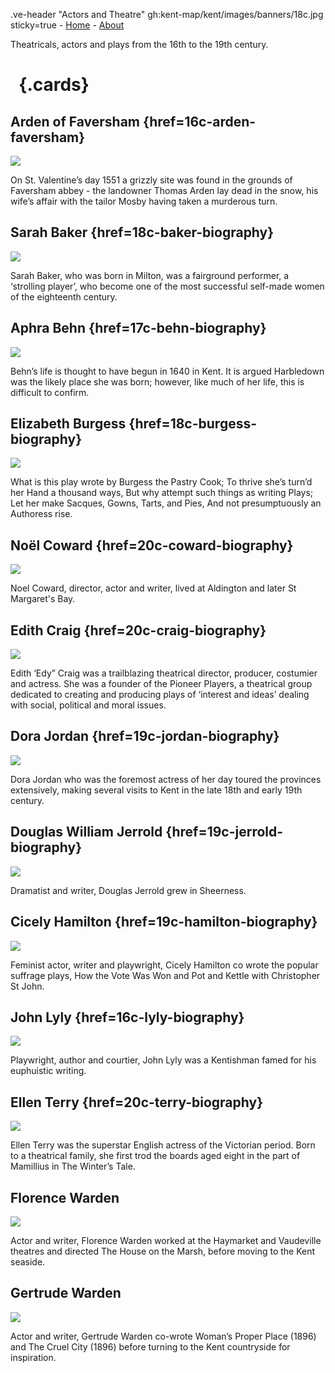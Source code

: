 .ve-header "Actors and Theatre" gh:kent-map/kent/images/banners/18c.jpg sticky=true
    - [Home](/)
    - [About](/about)

Theatricals, actors and plays from the 16th to the 19th century.

# &nbsp; {.cards}

## Arden of Faversham {href=16c-arden-faversham}

![](https://iiif.juncture-digital.org/thumbnail?url=https://upload.wikimedia.org/wikipedia/commons/3/38/Arden%27s_House%2C_Faversham.JPG)

On St. Valentine’s day 1551 a grizzly site was found in the grounds of Faversham abbey - the landowner Thomas Arden lay dead in the snow, his wife’s affair with the tailor Mosby having taken a murderous turn.

## Sarah Baker {href=18c-baker-biography}

![](https://iiif.juncture-digital.org/thumbnail?url=https://stor.artstor.org/stor/4b1bcc91-3a8d-416b-a3bc-522c47582a6d)

Sarah Baker, who was born in Milton, was a fairground performer, a ‘strolling player’, who become one of the most successful self-made women of the eighteenth century.

## Aphra Behn {href=17c-behn-biography}

![](https://iiif.juncture-digital.org/thumbnail?url=https://stor.artstor.org/stor/313c325c-0895-46de-bd40-f44b75667178)

Behn’s life is thought to have begun in 1640 in Kent. It is argued Harbledown was the likely place she was born; however, like much of her life, this is difficult to confirm.

## Elizabeth Burgess {href=18c-burgess-biography}

![](https://iiif.juncture-digital.org/thumbnail?url=https://stor.artstor.org/stor/113d965a-9e47-4ad3-8c46-ea1a91002f41)

What is this play wrote by Burgess the Pastry Cook; To thrive she’s turn’d her Hand a thousand ways, But why attempt such things as writing Plays; Let her make Sacques, Gowns, Tarts, and Pies, And not presumptuously an Authoress rise.

## Noël Coward {href=20c-coward-biography}

![](https://iiif.juncture-digital.org/thumbnail?url=xxx)

Noel Coward, director, actor and writer, lived at Aldington and later St Margaret's Bay.

## Edith Craig {href=20c-craig-biography}

![](https://iiif.juncture-digital.org/thumbnail?url=xxx)

Edith ‘Edy” Craig was a trailblazing theatrical director, producer, costumier and actress. She was a founder of the Pioneer Players, a theatrical group dedicated to creating and producing plays of ‘interest and ideas’ dealing with social, political and moral issues.

## Dora Jordan {href=19c-jordan-biography}

![](https://iiif.juncture-digital.org/thumbnail?url=https://stor.artstor.org/stor/fa1d847b-8066-4bd1-9c12-a691efdb2b3e)

Dora Jordan who was the foremost actress of her day toured the provinces extensively, making several visits to Kent in the late 18th and early 19th century.

## Douglas William Jerrold {href=19c-jerrold-biography}

![](https://iiif.juncture-digital.org/thumbnail?url=https://stor.artstor.org/stor/0d4f592c-8356-414b-b38d-d9187bfd720d)

Dramatist and writer, Douglas Jerrold grew in Sheerness.

## Cicely Hamilton {href=19c-hamilton-biography}

![](https://iiif.juncture-digital.org/thumbnail?url=xxx)

Feminist actor, writer and playwright, Cicely Hamilton co wrote the popular suffrage plays, How the Vote Was Won and Pot and Kettle with Christopher St John.

## John Lyly {href=16c-lyly-biography}

![](https://iiif.juncture-digital.org/thumbnail?url=https://upload.wikimedia.org/wikipedia/commons/d/de/John_Lyly%27s_signature_%28from_a_letter_to_Sir_Robert_Cecil%2C_Feb._4_1602-3%3B_from_original_MS._in_Hatfield_Library%29.png)

Playwright, author and courtier, John Lyly was a Kentishman famed for his euphuistic writing.

## Ellen Terry {href=20c-terry-biography}

![](https://iiif.juncture-digital.org/thumbnail?url=https://stor.artstor.org/stor/8106c5f4-37f3-4526-afe4-5fd40ef48d05)

Ellen Terry was the superstar English actress of the Victorian period. Born to a theatrical family, she first trod the boards aged eight in the part of Mamillius in The Winter’s Tale. 

## Florence Warden

![](https://iiif.juncture-digital.org/thumbnail?url=xxx)

Actor and writer, Florence Warden worked at the Haymarket and Vaudeville theatres and directed The House on the Marsh, before moving to the Kent seaside.

## Gertrude Warden

![](https://iiif.juncture-digital.org/thumbnail?url=xxx)

Actor and writer, Gertrude Warden co-wrote  Woman’s Proper Place (1896) and The Cruel City (1896) before turning to the Kent countryside for inspiration. 

